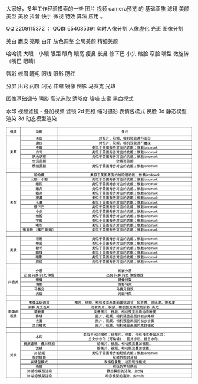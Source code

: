 大家好，多年工作经验摸索的一些 图片 视频 camera预览 的 基础画质 滤镜 美颜 美型 美妆 抖音 快手 微视 特效 算法 应用 。

QQ   2209115372  ；    QQ群  654085391
实时人像分割
人像虚化
光斑
图像分割

美白
磨皮
亮眼
白牙
肤色调整
全局美颜
精细美颜

哈哈镜
大眼 - 小眼
眼距
眼角
眼高
瘦鼻
长鼻
修下巴
小头
缩脸
窄脸
嘴型
微旋转 （嘴巴 眼睛）

唇彩
修眉
睫毛
眼线
眼影
腮红

分屏
出窍 闪屏 闪光 伸缩
镜像
倒影
马赛克
光斑

图像基础调节
阴影 高光选取
清晰度
降噪
去雾
黑白模式

水印
视频滤镜 - 叠加视频
滤镜
2d 贴纸
缩时摄影
表情包模式
换脸
3d 静态模型渲染
3d 动态模型渲染

![Image text](https://raw.githubusercontent.com/LiaoSu/Beauty/master/list.png)
